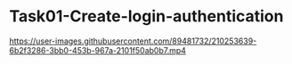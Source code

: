 # Task01-Create-login-authentication


https://user-images.githubusercontent.com/89481732/210253639-6b2f3286-3bb0-453b-967a-2101f50ab0b7.mp4

